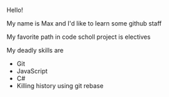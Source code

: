 Hello!

My name is Max and I'd like to learn some github staff

My favorite path in code scholl project is electives

My deadly skills are 
* Git
* JavaScript
* C#
* Killing history using git rebase